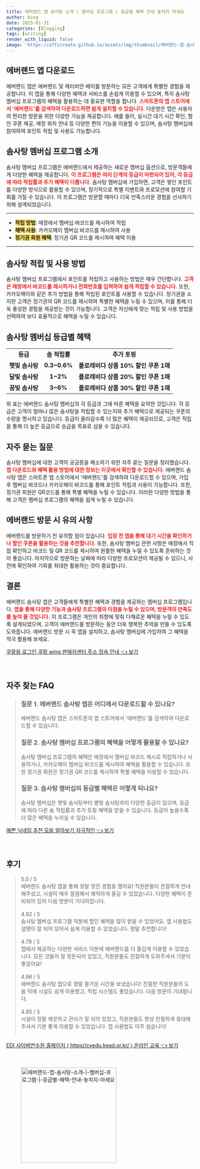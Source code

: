 ```yaml
---
title: 에버랜드 앱 솜사탕 소개 | 멤버십 프로그램 | 등급별 혜택 안내 놓치지 마세요
author: bing
date: 2025-01-31
categories: [Blogging]
tags: [writing]
render_with_liquid: false
image: 'https://afficreate.github.io/assets/img/thumbnail/에버랜드-앱-솜사탕-소개-|-멤버십-프로그램-|-등급별-혜택-안내-놓치지-마세요.webp'
---
```



<h2 id='에버랜드 앱 다운로드'>에버랜드 앱 다운로드</h2>

<p>에버랜드 앱은 에버랜드 및 캐리비안 베이를 방문하는 모든 고객에게 특별한 경험을 제공합니다. 이 앱을 통해 다양한 혜택과 서비스를 손쉽게 이용할 수 있으며, 특히 솜사탕 멤버십 프로그램의 혜택을 활용하는 데 중요한 역할을 합니다. <b><span style="color: #ee2323;">스마트폰의 앱 스토어에서 '에버랜드'를 검색하여 다운로드하면 쉽게 설치할 수 있습니다.</span></b> 다운받은 앱은 사용자의 편리한 방문을 위한 다양한 기능을 제공합니다. 예를 들어, 실시간 대기 시간 확인, 할인 쿠폰 제공, 매장 위치 안내 등 다양한 편의 기능을 이용할 수 있으며, 솜사탕 멤버십에 참여하여 포인트 적립 및 사용도 가능합니다. </p>

<h2 id='솜사탕 멤버십 프로그램 소개'>솜사탕 멤버십 프로그램 소개</h2>

<p>솜사탕 멤버십 프로그램은 에버랜드에서 제공하는 새로운 멤버십 옵션으로, 방문객들에게 다양한 혜택을 제공합니다. <b><span style="color: #ee2323;">이 프로그램은 여러 단계의 등급이 마련되어 있어, 각 등급에 따라 적립률과 추가 혜택이 다릅니다.</span></b> 솜사탕 멤버십에 가입하면, 고객은 쌓인 포인트를 다양한 방식으로 활용할 수 있으며, 정기적으로 특별 이벤트와 프로모션에 참여할 기회를 가질 수 있습니다. 이 프로그램은 방문할 때마다 더욱 만족스러운 경험을 선사하기 위해 설계되었습니다.</p>

<hr />

<ul>
    <li><b><span style="background-color: #ffe066;">적립 방법</span></b>: 매장에서 멤버십 바코드를 제시하여 적립</li>
    <li><b><span style="background-color: #ffe066;">혜택 사용</span></b>: 카카오페이 멤버십 바코드를 제시하여 사용</li>
    <li><b><span style="background-color: #ffe066;">정기권 회원 혜택</span></b>: 정기권 QR 코드를 제시하여 혜택 이용</li>
</ul>

<hr />

<h2 id='솜사탕 적립 및 사용 방법'>솜사탕 적립 및 사용 방법</h2>

<p>솜사탕 멤버십 프로그램에서 포인트를 적립하고 사용하는 방법은 매우 간단합니다. <b><span style="color: #ee2323;">고객은 매장에서 바코드를 제시하거나 전화번호를 입력하여 쉽게 적립할 수 있습니다.</span></b> 또한, 카카오페이와 같은 추가 방법을 통해 적립된 포인트를 사용할 수 있습니다. 정기권을 소지한 고객은 정기권의 QR 코드를 제시하여 특별한 혜택을 누릴 수 있으며, 이를 통해 더욱 풍성한 경험을 제공받는 것이 가능합니다. 고객은 자신에게 맞는 적립 및 사용 방법을 선택하여 보다 효율적으로 혜택을 누릴 수 있습니다.</p>

<h2 id='솜사탕 멤버십 등급별 혜택'>솜사탕 멤버십 등급별 혜택</h2>

<table>
    <tr>
        <td style="text-align: center; height: 17px;"><b>등급</b></td>
        <td style="text-align: center; height: 17px;"><b>솜 적립률</b></td>
        <td style="text-align: center; height: 17px;"><b>추가 토핑</b></td>
    </tr>
    <tr>
        <td style="text-align: center; height: 17px;"><b>햇빛 솜사탕</b></td>
        <td style="text-align: center; height: 17px;"><b>0.3~0.6%</b></td>
        <td style="text-align: center; height: 17px;"><b>플로레비다 상품 10% 할인 쿠폰 1매</b></td>
    </tr>
    <tr>
        <td style="text-align: center; height: 17px;"><b>달빛 솜사탕</b></td>
        <td style="text-align: center; height: 17px;"><b>1~2%</b></td>
        <td style="text-align: center; height: 17px;"><b>플로레비다 상품 20% 할인 쿠폰 1매</b></td>
    </tr>
    <tr>
        <td style="text-align: center; height: 17px;"><b>꿈빛 솜사탕</b></td>
        <td style="text-align: center; height: 17px;"><b>3~6%</b></td>
        <td style="text-align: center; height: 17px;"><b>플로레비다 상품 30% 할인 쿠폰 1매</b></td>
    </tr>
</table>

<p>위 표는 에버랜드 솜사탕 멤버십의 각 등급과 그에 따른 혜택을 요약한 것입니다. 각 등급은 고객이 얼마나 많은 솜사탕을 적립할 수 있는지와 추가 혜택으로 제공되는 쿠폰의 수량을 명시하고 있습니다. 등급이 올라갈수록 더 많은 혜택이 제공되므로, 고객은 적립을 통해 더 높은 등급으로 승급을 목표로 삼을 수 있습니다.</p>

<h2 id='자주 묻는 질문'>자주 묻는 질문</h2>

<p>솜사탕 멤버십에 대한 고객의 궁금증을 해소하기 위한 자주 묻는 질문을 정리했습니다. <b><span style="color: #ee2323;">앱 다운로드와 혜택 활용 방법에 대한 정보는 이곳에서 확인할 수 있습니다.</span></b> 에버랜드 솜사탕 앱은 스마트폰 앱 스토어에서 '에버랜드'를 검색하여 다운로드할 수 있으며, 가입 후 멤버십 바코드나 카카오페이 바코드를 통해 포인트 적립과 사용이 가능합니다. 또한, 정기권 회원은 QR코드를 통해 특별 혜택을 누릴 수 있습니다. 이러한 다양한 방법을 통해 고객은 멤버십 프로그램의 혜택을 쉽게 누릴 수 있습니다.</p>

<h2 id='에버랜드 방문 시 유의 사항'>에버랜드 방문 시 유의 사항</h2>

<p>에버랜드를 방문하기 전 유의할 점이 있습니다. <b><span style="color: #ee2323;">입장 전 앱을 통해 대기 시간을 확인하거나 할인 쿠폰을 활용하는 것을 추천합니다.</span></b> 또한, 솜사탕 멤버십 관련 사항은 매장에서 직접 확인하고 바코드 및 QR 코드를 제시하여 원활한 혜택을 누릴 수 있도록 준비하는 것이 좋습니다. 마지막으로 방문하는 날짜에 따라 다양한 프로모션이 제공될 수 있으니, 사전에 확인하여 기회를 최대한 활용하는 것이 중요합니다.</p>

<h2 id='결론'>결론</h2>

<p>에버랜드 솜사탕 앱은 고객들에게 특별한 혜택과 경험을 제공하는 멤버십 프로그램입니다. <b><span style="color: #ee2323;">앱을 통해 다양한 기능과 솜사탕 프로그램의 이점을 누릴 수 있으며, 방문객의 만족도를 높여 줄 것입니다.</span></b> 이 프로그램은 개인의 취향에 맞춰 다채로운 혜택을 누릴 수 있도록 설계되었으며, 고객이 에버랜드를 방문하는 동안 더욱 행복한 추억을 만들 수 있도록 도와줍니다. 에버랜드 방문 시 꼭 앱을 설치하고, 솜사탕 멤버십에 가입하여 그 혜택을 적극 활용해 보세요.</p>


<p><a class="click-button" title="쿠팡윙 로그인 쿠팡 wing 판매자센터 주소 접속 안내" href="https://afficreate.github.io/posts/%EC%BF%A0%ED%8C%A1%EC%9C%99-%EB%A1%9C%EA%B7%B8%EC%9D%B8-%EC%BF%A0%ED%8C%A1-wing-%ED%8C%90%EB%A7%A4%EC%9E%90%EC%84%BC%ED%84%B0-%EC%A3%BC%EC%86%8C-%EC%A0%91%EC%86%8D-%EC%95%88%EB%82%B4/" rel="dofollow">쿠팡윙 로그인 쿠팡 wing 판매자센터 주소 접속 안내 👈 보기</a></p><br>
<h2 id='자주_찾는_FAQ'>자주 찾는 FAQ</h2>
<div itemscope="" itemtype="https://schema.org/FAQPage"> 
<blockquote> 
<div itemscope="" itemprop="mainEntity" itemtype="https://schema.org/Question"> 
<h3 itemprop="name">질문 1. 에버랜드 솜사탕 앱은 어디에서 다운로드할 수 있나요?</h3> 
<div itemscope="" itemprop="acceptedAnswer" itemtype="https://schema.org/Answer"> 
<span itemprop="text"> 
<p>에버랜드 솜사탕 앱은 스마트폰의 앱 스토어에서 '에버랜드'를 검색하여 다운로드할 수 있습니다.</p> 
</span> 
</div> 
</div> 

<div itemscope="" itemprop="mainEntity" itemtype="https://schema.org/Question"> 
<h3 itemprop="name">질문 2. 솜사탕 멤버십 프로그램의 혜택을 어떻게 활용할 수 있나요?</h3> 
<div itemscope="" itemprop="acceptedAnswer" itemtype="https://schema.org/Answer"> 
<span itemprop="text"> 
<p>솜사탕 멤버십 프로그램의 혜택은 매장에서 멤버십 바코드 제시로 적립하거나 사용하거나, 카카오페이 멤버십 바코드를 제시하여 혜택을 활용할 수 있습니다. 또한 정기권 회원은 정기권 QR 코드를 제시하여 특별 혜택을 이용할 수 있습니다.</p> 
</span> 
</div> 
</div> 

<div itemscope="" itemprop="mainEntity" itemtype="https://schema.org/Question"> 
<h3 itemprop="name">질문 3. 솜사탕 멤버십의 등급별 혜택은 어떻게 되나요?</h3> 
<div itemscope="" itemprop="acceptedAnswer" itemtype="https://schema.org/Answer"> 
<span itemprop="text"> 
<p>솜사탕 멤버십은 햇빛 솜사탕부터 별빛 솜사탕까지 다양한 등급이 있으며, 등급에 따라 다른 솜 적립률과 추가 토핑 혜택을 받을 수 있습니다. 등급이 높을수록 더 많은 혜택을 누리실 수 있습니다.</p> 
</span> 
</div> 
</div> 
</blockquote> 
</div>
<p><a class="click-button" title="예쁜 닉네임 추천 모음 알아보기 자극적인" href="https://afficreate.github.io/posts/%EC%98%88%EC%81%9C-%EB%8B%89%EB%84%A4%EC%9E%84-%EC%B6%94%EC%B2%9C-%EB%AA%A8%EC%9D%8C-%EC%95%8C%EC%95%84%EB%B3%B4%EA%B8%B0-%EC%9E%90%EA%B7%B9%EC%A0%81%EC%9D%B8/" rel="dofollow">예쁜 닉네임 추천 모음 알아보기 자극적인 👈 보기</a></p><br>
<h2 id='후기'>후기</h2>
<div itemscope itemtype="https://schema.org/Product">
  <blockquote>
  <div itemprop="review" itemscope itemtype="https://schema.org/Review">
      <div itemprop="reviewRating" itemscope itemtype="https://schema.org/Rating"> <span itemprop="ratingValue">5.0</span> / <span itemprop="bestRating">5</span> </div>
      <span itemprop="reviewBody">에버랜드 솜사탕 앱을 통해 정말 멋진 경험을 했어요! 직원분들이 친절하게 안내해주셨고, 시설이 매우 깔끔해서 쾌적하게 즐길 수 있었습니다. 다양한 혜택이 준비되어 있어 다음 방문이 기다려집니다.</span>
  </div>
  <br>
  <div itemprop="review" itemscope itemtype="https://schema.org/Review">
      <div itemprop="reviewRating" itemscope itemtype="https://schema.org/Rating"> <span itemprop="ratingValue">4.92</span> / <span itemprop="bestRating">5</span> </div>
      <span itemprop="reviewBody">솜사탕 멤버십 프로그램 덕분에 할인 혜택을 많이 받을 수 있었어요. 앱 사용법도 설명이 잘 되어 있어서 쉽게 이용할 수 있었습니다. 정말 추천합니다!</span>
  </div>
  <br>
  <div itemprop="review" itemscope itemtype="https://schema.org/Review">
      <div itemprop="reviewRating" itemscope itemtype="https://schema.org/Rating"> <span itemprop="ratingValue">4.79</span> / <span itemprop="bestRating">5</span> </div>
      <span itemprop="reviewBody">앱에서 제공하는 다양한 서비스 덕분에 에버랜드를 더 즐겁게 이용할 수 있었습니다. 모든 것들이 잘 정돈되어 있었고, 직원분들도 친절하게 도와주셔서 기분이 좋았어요!</span>
  </div>
  <br>
  <div itemprop="review" itemscope itemtype="https://schema.org/Review">
      <div itemprop="reviewRating" itemscope itemtype="https://schema.org/Rating"> <span itemprop="ratingValue">4.96</span> / <span itemprop="bestRating">5</span> </div>
      <span itemprop="reviewBody">애버랜드 솜사탕 앱으로 정말 즐거운 시간을 보냈습니다! 친절한 직원분들의 도움 덕에 시설도 쉽게 이용했고, 적립 시스템도 좋았습니다. 다음 방문이 기대됩니다.</span>
  </div>
  <br>
  <div itemprop="review" itemscope itemtype="https://schema.org/Review">
      <div itemprop="reviewRating" itemscope itemtype="https://schema.org/Rating"> <span itemprop="ratingValue">4.95</span> / <span itemprop="bestRating">5</span> </div>
      <span itemprop="reviewBody">시설이 정말 깨끗하고 관리가 잘 되어 있었고, 직원분들도 항상 친절하게 응대해 주셔서 기분 좋게 이용할 수 있었습니다. 앱 사용법도 아주 쉽습니다!</span>
  </div>
  <br>
  </blockquote>
</div>
<p><a class="click-button" title="EDI 사이버연수원 홈페이지 ( https//cyedu.kead.or.kr/ ) 온라인 교육" href="https://afficreate.github.io/posts/EDI-%EC%82%AC%EC%9D%B4%EB%B2%84%EC%97%B0%EC%88%98%EC%9B%90-%ED%99%88%ED%8E%98%EC%9D%B4%EC%A7%80-(-httpscyedu.kead.or.kr-)-%EC%98%A8%EB%9D%BC%EC%9D%B8-%EA%B5%90%EC%9C%A1/" rel="dofollow">EDI 사이버연수원 홈페이지 ( https//cyedu.kead.or.kr/ ) 온라인 교육 👈 보기</a></p><br>
<figure class="image"><img src="https://afficreate.github.io/assets/img/thumbnail/에버랜드-앱-솜사탕-소개-|-멤버십-프로그램-|-등급별-혜택-안내-놓치지-마세요.webp" alt="에버랜드-앱-솜사탕-소개-|-멤버십-프로그램-|-등급별-혜택-안내-놓치지-마세요" width="256" height="256"></figure>
